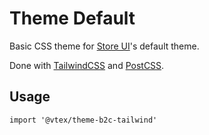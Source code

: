 # Theme Default

Basic CSS theme for [Store UI](https://storeui.netlify.app/)'s default theme.

Done with [TailwindCSS](https://tailwindcss.com/) and [PostCSS](https://postcss.org/).

## Usage

```
import '@vtex/theme-b2c-tailwind'
```
